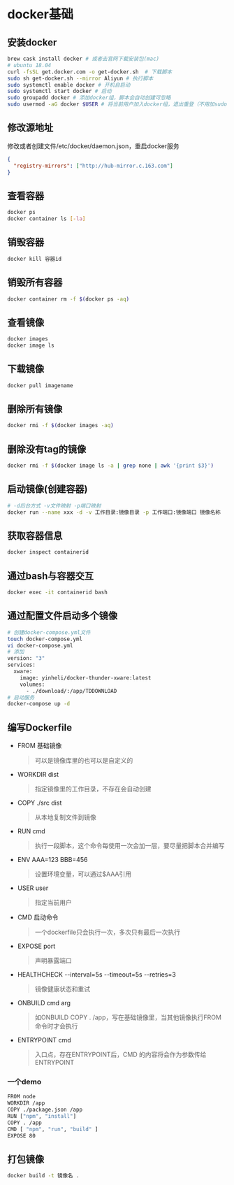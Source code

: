 # docker基础

## 安装docker

```bash
brew cask install docker # 或者去官网下载安装包(mac)
# ubuntu 18.04
curl -fsSL get.docker.com -o get-docker.sh  # 下载脚本
sudo sh get-docker.sh --mirror Aliyun # 执行脚本
sudo systemctl enable docker # 开机自启动
sudo systemctl start docker # 启动
sudo groupadd docker # 添加docker组，脚本会自动创建可忽略
sudo usermod -aG docker $USER # 将当前用户加入docker组，退出重登（不用加sudo了）
```

## 修改源地址

修改或者创建文件/etc/docker/daemon.json，重启docker服务

```json
{ 
  "registry-mirrors": ["http://hub-mirror.c.163.com"]
}
```

## 查看容器

```bash
docker ps
docker container ls [-la]
```

## 销毁容器

```bash
docker kill 容器id
```

## 销毁所有容器

```bash
docker container rm -f $(docker ps -aq)
```

## 查看镜像

```bash
docker images
docker image ls
```

## 下载镜像

```bash
docker pull imagename
```

## 删除所有镜像

```bash
docker rmi -f $(docker images -aq)
```

## 删除没有tag的镜像

```bash
docker rmi -f $(docker image ls -a | grep none | awk '{print $3}')
```

## 启动镜像(创建容器)

```bash
# -d后台方式 -v文件映射 -p端口映射
docker run --name xxx -d -v 工作目录:镜像目录 -p 工作端口:镜像端口 镜像名称
```

## 获取容器信息

```bash
docker inspect containerid
```

## 通过bash与容器交互

```bash
docker exec -it containerid bash
```

## 通过配置文件启动多个镜像

```bash
# 创建docker-compose.yml文件
touch docker-compose.yml
vi docker-compose.yml
# 添加
version: "3"
services:
  xware:
    image: yinheli/docker-thunder-xware:latest
    volumes:
      - ./download/:/app/TDDOWNLOAD
# 启动服务
docker-compose up -d
```

## 编写Dockerfile

* FROM 基础镜像
  > 可以是镜像库里的也可以是自定义的

* WORKDIR dist
  > 指定镜像里的工作目录，不存在会自动创建

* COPY ./src dist
  > 从本地复制文件到镜像

* RUN cmd
  > 执行一段脚本，这个命令每使用一次会加一层，要尽量把脚本合并编写

* ENV AAA=123 BBB=456
  > 设置环境变量，可以通过$AAA引用

* USER user
  > 指定当前用户

* CMD 启动命令
  > 一个dockerfile只会执行一次，多次只有最后一次执行

* EXPOSE port
  > 声明暴露端口

* HEALTHCHECK --interval=5s --timeout=5s --retries=3
  > 镜像健康状态和重试

* ONBUILD cmd arg
  > 如ONBUILD COPY . /app，写在基础镜像里，当其他镜像执行FROM命令时才会执行

* ENTRYPOINT cmd
  > 入口点，存在ENTRYPOINT后，CMD 的内容将会作为参数传给 ENTRYPOINT

### 一个demo

```bash
FROM node
WORKDIR /app
COPY ./package.json /app
RUN ["npm", "install"]
COPY . /app
CMD [ "npm", "run", "build" ]
EXPOSE 80
```

## 打包镜像

```bash
docker build -t 镜像名 .
```
